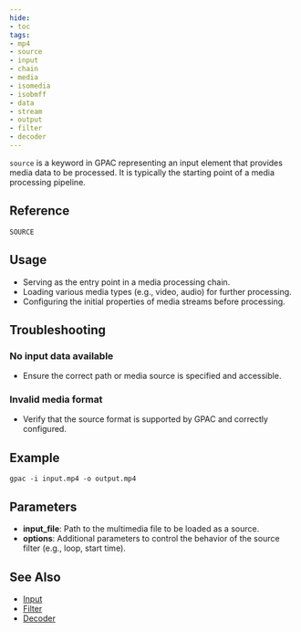 ```yaml
---
hide:
- toc
tags:
- mp4
- source
- input
- chain
- media
- isomedia
- isobmff
- data
- stream
- output
- filter
- decoder
---
```







`source` is a keyword in GPAC representing an input element that provides media data to be processed. It is typically the starting point of a media processing pipeline.

## Reference

`SOURCE`

## Usage

- Serving as the entry point in a media processing chain.
- Loading various media types (e.g., video, audio) for further processing.
- Configuring the initial properties of media streams before processing.

## Troubleshooting

### No input data available
- Ensure the correct path or media source is specified and accessible.

### Invalid media format
- Verify that the source format is supported by GPAC and correctly configured.

## Example

```plaintext
gpac -i input.mp4 -o output.mp4
```

## Parameters

- **input_file**: Path to the multimedia file to be loaded as a source.
- **options**: Additional parameters to control the behavior of the source filter (e.g., loop, start time).
  
## See Also
- [Input](input)
- [Filter](filter.md)
- [Decoder](decoder.md)

